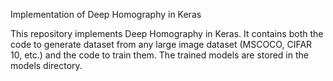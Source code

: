 Implementation of Deep Homography in Keras

This repository implements Deep Homography in Keras. It contains both the code to generate dataset from any large image dataset (MSCOCO, CIFAR 10, etc.) and the code to train them. The trained models are stored in the models directory.